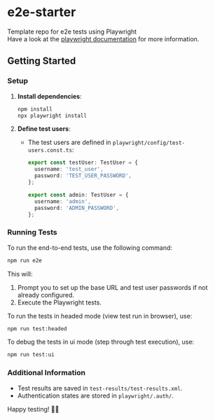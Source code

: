 # e2e-starter

Template repo for e2e tests using Playwright  
Have a look at the [playwright documentation](https://playwright.dev/docs/intro) for more information.

## Getting Started

### Setup

1. **Install dependencies**:

   ```bash
   npm install
   npx playwright install
   ```

2. **Define test users**:

   - The test users are defined in `playwright/config/test-users.const.ts`:

     ```ts
     export const testUser: TestUser = {
       username: 'test_user',
       password: 'TEST_USER_PASSWORD',
     };

     export const admin: TestUser = {
       username: 'admin',
       password: 'ADMIN_PASSWORD',
     };
     ```

### Running Tests

To run the end-to-end tests, use the following command:

```bash
npm run e2e
```

This will:

1. Prompt you to set up the base URL and test user passwords if not already configured.
2. Execute the Playwright tests.

To run the tests in headed mode (view test run in browser), use:

```bash
npm run test:headed
```

To debug the tests in ui mode (step through test execution), use:

```bash
npm run test:ui
```

### Additional Information

- Test results are saved in `test-results/test-results.xml`.
- Authentication states are stored in `playwright/.auth/`.

Happy testing! 🧪🥳
